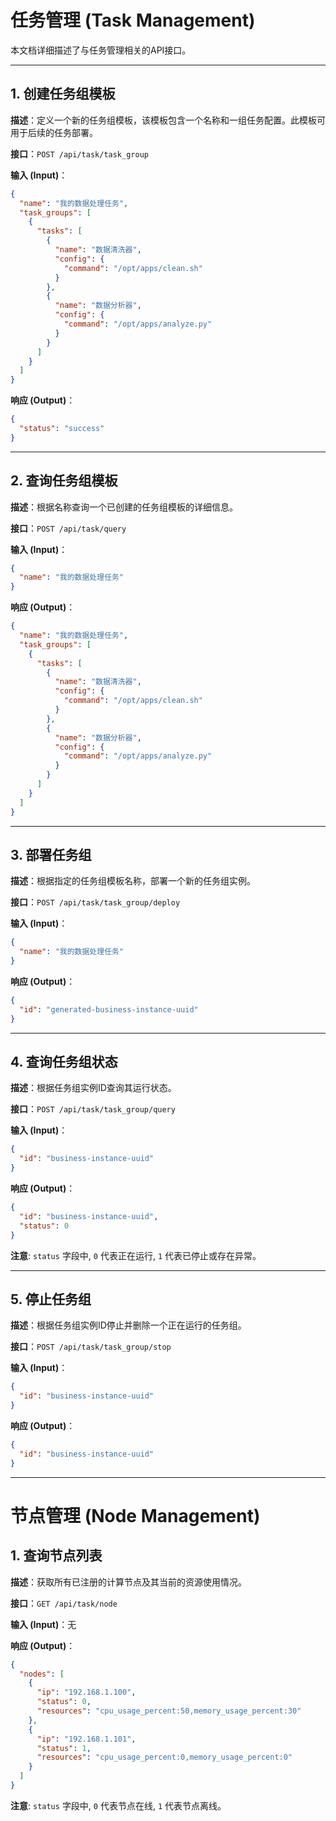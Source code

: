 # 任务管理 (Task Management)

本文档详细描述了与任务管理相关的API接口。

---

## 1. 创建任务组模板

**描述**：定义一个新的任务组模板，该模板包含一个名称和一组任务配置。此模板可用于后续的任务部署。

**接口**：`POST /api/task/task_group`

**输入 (Input)**：
```json
{
  "name": "我的数据处理任务",
  "task_groups": [
    {
      "tasks": [
        {
          "name": "数据清洗器",
          "config": {
            "command": "/opt/apps/clean.sh"
          }
        },
        {
          "name": "数据分析器",
          "config": {
            "command": "/opt/apps/analyze.py"
          }
        }
      ]
    }
  ]
}
```

**响应 (Output)**：
```json
{
  "status": "success"
}
```

---

## 2. 查询任务组模板

**描述**：根据名称查询一个已创建的任务组模板的详细信息。

**接口**：`POST /api/task/query`

**输入 (Input)**：
```json
{
  "name": "我的数据处理任务"
}
```

**响应 (Output)**：
```json
{
  "name": "我的数据处理任务",
  "task_groups": [
    {
      "tasks": [
        {
          "name": "数据清洗器",
          "config": {
            "command": "/opt/apps/clean.sh"
          }
        },
        {
          "name": "数据分析器",
          "config": {
            "command": "/opt/apps/analyze.py"
          }
        }
      ]
    }
  ]
}
```

---

## 3. 部署任务组

**描述**：根据指定的任务组模板名称，部署一个新的任务组实例。

**接口**：`POST /api/task/task_group/deploy`

**输入 (Input)**：
```json
{
  "name": "我的数据处理任务"
}
```

**响应 (Output)**：
```json
{
  "id": "generated-business-instance-uuid"
}
```

---

## 4. 查询任务组状态

**描述**：根据任务组实例ID查询其运行状态。

**接口**：`POST /api/task/task_group/query`

**输入 (Input)**：
```json
{
  "id": "business-instance-uuid"
}
```

**响应 (Output)**：
```json
{
  "id": "business-instance-uuid",
  "status": 0
}
```
**注意**: `status` 字段中, `0` 代表正在运行, `1` 代表已停止或存在异常。

---

## 5. 停止任务组

**描述**：根据任务组实例ID停止并删除一个正在运行的任务组。

**接口**：`POST /api/task/task_group/stop`

**输入 (Input)**：
```json
{
  "id": "business-instance-uuid"
}
```

**响应 (Output)**：
```json
{
  "id": "business-instance-uuid"
}
```

---

# 节点管理 (Node Management)

## 1. 查询节点列表

**描述**：获取所有已注册的计算节点及其当前的资源使用情况。

**接口**：`GET /api/task/node`

**输入 (Input)**：无

**响应 (Output)**：
```json
{
  "nodes": [
    {
      "ip": "192.168.1.100",
      "status": 0,
      "resources": "cpu_usage_percent:50,memory_usage_percent:30"
    },
    {
      "ip": "192.168.1.101",
      "status": 1,
      "resources": "cpu_usage_percent:0,memory_usage_percent:0"
    }
  ]
}
```
**注意**: `status` 字段中, `0` 代表节点在线, `1` 代表节点离线。 